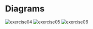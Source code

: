# Diagrams

![exercise04](https://user-images.githubusercontent.com/18004357/66669727-c5bca180-ec60-11e9-8238-c5f5c010e0f0.png)
![exercise05](https://user-images.githubusercontent.com/18004357/66669726-c5240b00-ec60-11e9-927f-5073b97bbcde.png)
![exercise06](https://user-images.githubusercontent.com/18004357/66669724-c5240b00-ec60-11e9-982d-43703cebb041.png)